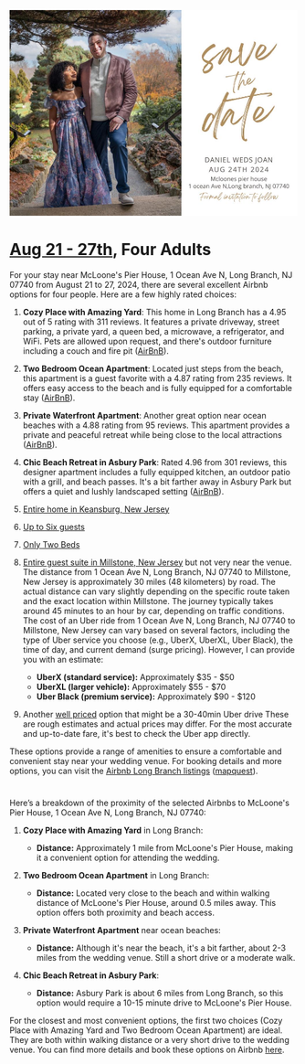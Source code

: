 ![](save_the_date.jpg)

# [Aug 21 - 27th](https://www.airbnb.com/s/West-Long-Branch--NJ/homes?refinement_paths%5B%5D=%2Fhomes&place_id=ChIJhQtiCnolwokRLehw3go_SjE&checkin=2024-08-21&checkout=2024-08-27&adults=1), Four Adults

For your stay near McLoone's Pier House, 1 Ocean Ave N, Long Branch, NJ 07740 from August 21 to 27, 2024, there are several excellent Airbnb options for four people. Here are a few highly rated choices:

1. **Cozy Place with Amazing Yard**: This home in Long Branch has a 4.95 out of 5 rating with 311 reviews. It features a private driveway, street parking, a private yard, a queen bed, a microwave, a refrigerator, and WiFi. Pets are allowed upon request, and there's outdoor furniture including a couch and fire pit ([AirBnB](https://www.airbnb.com/long-branch-nj/stays)).

2. **Two Bedroom Ocean Apartment**: Located just steps from the beach, this apartment is a guest favorite with a 4.87 rating from 235 reviews. It offers easy access to the beach and is fully equipped for a comfortable stay ([AirBnB](https://www.airbnb.com/long-branch-nj/stays/monthly)).

3. **Private Waterfront Apartment**: Another great option near ocean beaches with a 4.88 rating from 95 reviews. This apartment provides a private and peaceful retreat while being close to the local attractions ([AirBnB](https://www.airbnb.com/long-branch-nj/stays/monthly)).

4. **Chic Beach Retreat in Asbury Park**: Rated 4.96 from 301 reviews, this designer apartment includes a fully equipped kitchen, an outdoor patio with a grill, and beach passes. It's a bit farther away in Asbury Park but offers a quiet and lushly landscaped setting ([AirBnB](https://www.airbnb.com/long-branch-nj/stays/monthly)).

5. [Entire home in Keansburg, New Jersey](https://www.airbnb.com/rooms/676232187425884051?adults=4&search_mode=regular_search&amenities%5B%5D=4&check_in=2024-08-21&check_out=2024-08-27&source_impression_id=p3_1717156123_P34q7z2dxcRqqWbm&previous_page_section_name=1000&federated_search_id=10802492-bd01-4fbc-a2e8-18eba755a838)

6. [Up to Six guests](https://www.airbnb.com/rooms/932614406172551757?adults=4&search_mode=regular_search&amenities%5B%5D=4&check_in=2024-08-21&check_out=2024-08-27&source_impression_id=p3_1717156321_P3BSP2dH4aygUPRl&previous_page_section_name=1000&federated_search_id=10802492-bd01-4fbc-a2e8-18eba755a838) 

7. [Only Two Beds](https://www.airbnb.com/rooms/638440082551532130?adults=1&category_tag=Tag%3A8678&enable_m3_private_room=true&location=Long%20Branch%2C%20NJ&photo_id=1411955865&search_mode=regular_search&check_in=2024-08-21&check_out=2024-08-27&source_impression_id=p3_1717156475_P3EbG2n70Q6XyO9c&previous_page_section_name=1001&federated_search_id=364cf081-f568-44b0-b381-31e717011abf)

8. [Entire guest suite in Millstone, New Jersey](https://www.airbnb.com/rooms/30197699?adults=1&location=West%20Long%20Branch%2C%20NJ&search_mode=regular_search&check_in=2024-08-21&check_out=2024-08-27&source_impression_id=p3_1717156876_P3FNVVGZaooFpCdt&previous_page_section_name=1001&federated_search_id=0ef00a6a-99db-4baf-9d78-21c5fdc6c384) but not very near the venue. The distance from 1 Ocean Ave N, Long Branch, NJ 07740 to Millstone, New Jersey is approximately 30 miles (48 kilometers) by road. The actual distance can vary slightly depending on the specific route taken and the exact location within Millstone. The journey typically takes around 45 minutes to an hour by car, depending on traffic conditions. The cost of an Uber ride from 1 Ocean Ave N, Long Branch, NJ 07740 to Millstone, New Jersey can vary based on several factors, including the type of Uber service you choose (e.g., UberX, UberXL, Uber Black), the time of day, and current demand (surge pricing). However, I can provide you with an estimate:

   - **UberX (standard service):** Approximately $35 - $50
   - **UberXL (larger vehicle):** Approximately $55 - $70
   - **Uber Black (premium service):** Approximately $90 - $120

9. Another [well priced](https://www.airbnb.com/rooms/47408033?adults=1&location=West%20Long%20Branch%2C%20NJ&search_mode=regular_search&check_in=2024-08-21&check_out=2024-08-27&source_impression_id=p3_1717157119_P3l6eykKLiHOdIUi&previous_page_section_name=1001&federated_search_id=0ef00a6a-99db-4baf-9d78-21c5fdc6c384) option that might be a 30-40min Uber drive
These are rough estimates and actual prices may differ. For the most accurate and up-to-date fare, it's best to check the Uber app directly.
   
These options provide a range of amenities to ensure a comfortable and convenient stay near your wedding venue. For booking details and more options, you can visit the [Airbnb Long Branch listings](https://www.airbnb.com/long-branch-nj/stays) ([mapquest](https://www.mapquest.com/us/new-jersey/mcloones-pier-house-346367188#:~:text=URL%3A%20https%3A%2F%2Fwww.mapquest.com%2Fus%2Fnew)).

#

Here’s a breakdown of the proximity of the selected Airbnbs to McLoone's Pier House, 1 Ocean Ave N, Long Branch, NJ 07740:

1. **Cozy Place with Amazing Yard** in Long Branch:
   - **Distance:** Approximately 1 mile from McLoone's Pier House, making it a convenient option for attending the wedding.

2. **Two Bedroom Ocean Apartment** in Long Branch:
   - **Distance:** Located very close to the beach and within walking distance of McLoone's Pier House, around 0.5 miles away. This option offers both proximity and beach access.

3. **Private Waterfront Apartment** near ocean beaches:
   - **Distance:** Although it's near the beach, it's a bit farther, about 2-3 miles from the wedding venue. Still a short drive or a moderate walk.

4. **Chic Beach Retreat in Asbury Park**:
   - **Distance:** Asbury Park is about 6 miles from Long Branch, so this option would require a 10-15 minute drive to McLoone's Pier House.

For the closest and most convenient options, the first two choices (Cozy Place with Amazing Yard and Two Bedroom Ocean Apartment) are ideal. They are both within walking distance or a very short drive to the wedding venue. You can find more details and book these options on Airbnb [here](https://www.airbnb.com/long-branch-nj/stays).
